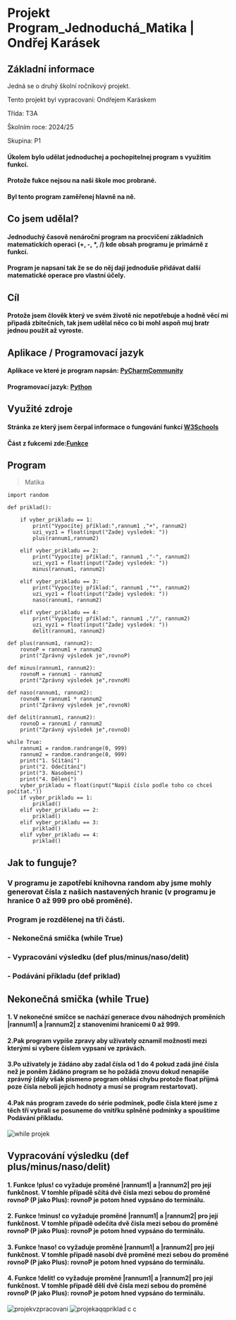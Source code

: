 # Projekt Program_Jednoduchá_Matika | Ondřej Karásek


## Základní informace


Jedná se o druhý školní ročníkový projekt.

Tento projekt byl vypracovaní: Ondřejem Karáskem

Třída: T3A

Školním roce: 2024/25

Skupina: P1


#### Úkolem bylo udělat jednoduchej a pochopitelnej program s využitím funkcí.
#### Protože fukce nejsou na naši škole moc probrané.
#### Byl tento program zaměřenej hlavně na ně.


## Co jsem udělal?
#### Jednoduchý časově nenároční program na procvičení základních matematickích operaci (+, -, *, /) kde obsah programu je primárně z funkcí.
#### Program je napsaní tak že se do něj dají jednoduše přidávat další matematické operace pro vlastní účely.


## Cíl
#### Protože jsem člověk který ve svém životě nic nepotřebuje a hodně věcí mi připadá zbitečních, tak jsem udělal něco co bi mohl aspoň muj bratr jednou použít až vyroste.


## Aplikace / Programovací jazyk
#### Aplikace ve které je program napsán: [PyCharmCommunity](https://pycharm-community-edition.en.softonic.com/)
#### Programovací jazyk: [Python](https://www.python.org/)


## Využité zdroje
#### Stránka ze který jsem čerpal informace o fungování funkcí [W3Schools](https://www.w3schools.com/python/python_functions.asp)
#### Část z fukcemi zde:[Funkce](https://www.w3schools.com/python/python_functions.asp)

## Program
> Matika

    import random

    def priklad():

        if vyber_prikladu == 1:
            print("Vypocítej příklad:",rannum1 ,"+", rannum2)
            uzi_vyz1 = float(input("Zadej vysledek: "))
            plus(rannum1,rannum2)

        elif vyber_prikladu == 2:
            print("Vypocítej příklad:", rannum1 ,"-", rannum2)
            uzi_vyz1 = float(input("Zadej vysledek: "))
            minus(rannum1, rannum2)

        elif vyber_prikladu == 3:
            print("Vypocítej příklad:", rannum1 ,"*", rannum2)
            uzi_vyz1 = float(input("Zadej vysledek: "))
            naso(rannum1, rannum2)

        elif vyber_prikladu == 4:
            print("Vypocítej příklad:", rannum1 ,"/", rannum2)
            uzi_vyz1 = float(input("Zadej vysledek: "))
            delit(rannum1, rannum2)

    def plus(rannum1, rannum2):
        rovnoP = rannum1 + rannum2
        print("Zprávný výsledek je",rovnoP)
        
    def minus(rannum1, rannum2):
        rovnoM = rannum1 - rannum2
        print("Zprávný výsledek je",rovnoM)
        
    def naso(rannum1, rannum2):
        rovnoN = rannum1 * rannum2
        print("Zprávný výsledek je",rovnoN)
        
    def delit(rannum1, rannum2):
        rovnoD = rannum1 / rannum2
        print("Zprávný výsledek je",rovnoD)

    while True:
        rannum1 = random.randrange(0, 999)
        rannum2 = random.randrange(0, 999)
        print("1. Sčítání")
        print("2. Odečítání")
        print("3. Nasobení")
        print("4. Dělení")
        vyber_prikladu = float(input("Napiš číslo podle toho co chceš počítat."))
        if vyber_prikladu == 1:
            priklad()
        elif vyber_prikladu == 2:
            priklad()
        elif vyber_prikladu == 3:
            priklad()
        elif vyber_prikladu == 4:
            priklad()
## Jak to funguje?
### V programu je zapotřebí knihovna random aby jsme mohly generovat čísla z našich nastavených hranic (v programu je hranice 0 až 999 pro obě proměné).
### Program je rozdělenej na tři části.
### - Nekonečná smička (while True)
### - Vypracování výsledku (def plus/minus/naso/delit)
### - Podávání příkladu (def priklad)

## Nekonečná smička (while True)
#### 1. V nekonečné smičce se nachází generace dvou náhodných proměních |rannum1| a |rannum2| z stanoveními hranicemi 0 až 999.
#### 2.Pak program vypíše zpravy aby uživately oznamil možnosti mezi kterými si vybere číslem vypsaní ve zprávách.
#### 3.Po uživately je žádáno aby zadal čísla od 1 do 4 pokud zadá jiné čísla než je poněm žádáno program se ho požádá znovu dokud nenapíše zprávný (dály však písmeno program ohlásí chybu protože float příjmá poze čísla neboli jejich hodnoty a musí se program restartovat).
#### 4.Pak nás program zavede do série podmínek, podle čísla které jsme z těch tří vybrali se  posuneme do vnitřku splněné podmínky a spouštíme Podávání příkladu.
![while projek](https://github.com/user-attachments/assets/0e1de3ae-d76a-4c20-9dcc-972b487f0d07)

## Vypracování výsledku (def plus/minus/naso/delit)
#### 1. Funkce !plus! co vyžaduje proměné |rannum1| a |rannum2| pro její funkčnost. V tomhle případě sčítá dvě čísla mezi sebou do proměné rovnoP (P jako Plus): rovnoP je potom hned vypsáno do terminálu.
#### 2. Funkce !minus! co vyžaduje proměné |rannum1| a |rannum2| pro její funkčnost. V tomhle případě odečíta dvě čisla mezi sebou do proměné rovnoP (P jako Plus): rovnoP je potom hned vypsáno do terminálu.
#### 3. Funkce !naso! co vyžaduje proměné |rannum1| a |rannum2| pro její funkčnost. V tomhle případě nasobí dvě proměné mezi sebou do proměné rovnoP (P jako Plus): rovnoP je potom hned vypsáno do terminálu.
#### 4. Funkce !delit! co vyžaduje proměné |rannum1| a |rannum2| pro její funkčnost. V tomhle případě dělí dvě čísla mezi sebou do proměné rovnoP (P jako Plus): rovnoP je potom hned vypsáno do terminálu.
![projekvzpracovani](https://github.com/user-attachments/assets/1b6d4166-de9b-4bfc-9f07-4d475247dbd0)
![projekaqqpriklad](https://github.com/user-attachments/assets/568cd9da-c51e-4697-914c-bec2fe76b996)
c
c
